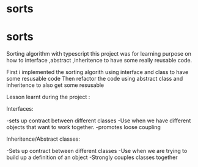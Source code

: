 # sorts
# sorts
Sorting algorithm with typescript
this project was for learning purpose on how to interface ,abstract ,inheritence to have some really reusable code.

First i implemented the sorting algorith using interface and class to have some resusable code 
Then refactor the code using  abstract class and inheritence to also get some resusable

Lesson learnt during the project :

Interfaces:

-sets up contract between different classes
-Use when we have different objects that want to work together.
-promotes loose coupling 


Inheritence/Abstract classes:

-Sets up contract between different classes
-Use when we are trying to build up a definition of an object 
-Strongly couples classes together
